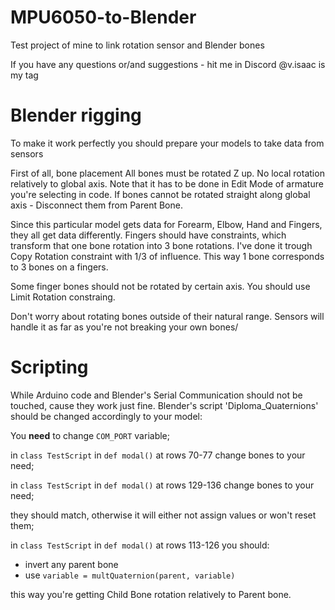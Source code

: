 # MPU6050-to-Blender
Test project of mine to link rotation sensor and Blender bones

If you have any questions or/and suggestions - hit me in Discord 
@v.isaac is my tag

# Blender rigging
To make it work perfectly you should prepare your models to take data from sensors

First of all, bone placement
All bones must be rotated Z up. No local rotation relatively to global axis.
Note that it has to be done in Edit Mode of armature you're selecting in code.
If bones cannot be rotated straight along global axis - Disconnect them from Parent Bone.

Since this particular model gets data for Forearm, Elbow, Hand and Fingers, they all get data differently.
Fingers should have constraints, which transform that one bone rotation into 3 bone rotations.
I've done it trough Copy Rotation constraint with 1/3 of influence. This way 1 bone corresponds to 3 bones on a fingers.

Some finger bones should not be rotated by certain axis. You should use Limit Rotation constraing.

Don't worry about rotating bones outside of their natural range. Sensors will handle it as far as you're not breaking your own bones/

# Scripting
While Arduino code and Blender's Serial Communication should not be touched, cause they work just fine.
Blender's script 'Diploma_Quaternions' should be changed accordingly to your model:

You **need** to change `COM_PORT` variable;

in `class TestScript` in `def modal()` at rows 70-77 change bones to your need;

in `class TestScript` in `def modal()` at rows 129-136 change bones to your need;

they should match, otherwise it will either not assign values or won't reset them;

in `class TestScript` in `def modal()` at rows 113-126 you should:
 - invert any parent bone
 - use `variable = multQuaternion(parent, variable)`

this way you're getting Child Bone rotation relatively to Parent bone.
